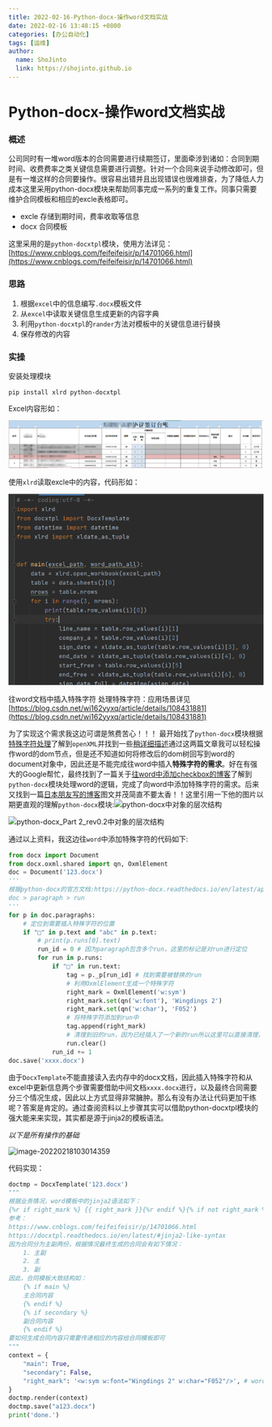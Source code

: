 ```yaml
---
title: 2022-02-16-Python-docx-操作word文档实战
date: 2022-02-16 13:48:15 +0800
categories: [办公自动化]
tags: [运维]
author: 
  name: ShoJinto
  link: https://shojinto.github.io
---
```


# Python-docx-操作word文档实战

### 概述

公司同时有一堆word版本的合同需要进行续期签订，里面牵涉到诸如：合同到期时间、收费费率之类关键信息需要进行调整。针对一个合同来说手动修改即可，但是有一堆这样的合同要操作。很容易出错并且出现错误也很难排查，为了降低人力成本这里采用python-docx模块来帮助同事完成一系列的重复工作。同事只需要维护合同模板和相应的excle表格即可。

- excle 存储到期时间，费率收取等信息
- docx 合同模板

这里采用的是`python-docxtpl`模块，使用方法详见：[https://www.cnblogs.com/feifeifeisir/p/14701066.html](https://www.cnblogs.com/feifeifeisir/p/14701066.html)

### 思路

1. 根据`excel`中的信息编写`.docx`模板文件
2. 从`excel`中读取关键信息生成更新的内容字典
3. 利用`python-docxtpl`的`rander`方法对模板中的关键信息进行替换
4. 保存修改的内容

### 实操

安装处理模块
```shell
pip install xlrd python-docxtpl
```

Excel内容形如：

![image-20220216140801797](../assets/img/articel-src/image-20220216140801797.png)

使用`xlrd`读取excle中的内容，代码形如：

![image-20220216141425332](../assets/img/articel-src/image-20220216141425332.png)


往word文档中插入特殊字符
处理特殊字符：应用场景详见[https://blog.csdn.net/wi162yyxq/article/details/108431881](https://blog.csdn.net/wi162yyxq/article/details/108431881)

为了实现这个需求我这边可谓是煞费苦心！！！
最开始找了`python-docx`模块根据[特殊字符处理](https://blog.csdn.net/wi162yyxq/article/details/108431881)了解到`openXML`并找到一些[稍详细描述](https://blog.csdn.net/liuqixuan1994/article/details/104486600/)通过这两篇文章我可以轻松操作word的dom节点，但是还不知道如何将修改后的dom树回写到word的document对象中，因此还是不能完成往word中插入**特殊字符的需求**。好在有强大的Google帮忙，最终找到了一篇关于[往word中添加checkbox的博客](http://jike.in/?qa=1146252/xml-how-can-i-insert-a-checkbox-form-into-a-docx-file-using-python-docx)了解到`python-docx`模块处理word的逻辑，完成了向word中添加特殊字符的需求。后来又找到一篇[日本朋友写的博客](https://www.shibutan-bloomers.com/python_library_python-docx/2247/)图文并茂简直不要太香！！这里引用一下他的图片以期更直观的理解`python-docx`模块:![python-docx中对象的层次结构](https://www.shibutan-bloomers.com/wp-content/uploads/2021/04/f087c8ef7ec4914ce8af442ffa893eb6-1024x677.png)

![python-docx_Part 2_rev0.2中对象的层次结构](https://www.shibutan-bloomers.com/wp-content/uploads/2021/10/70b6f3266827ddafc897ee4276c69bd5.png)

通过以上资料，我这边往`word`中添加特殊字符的代码如下:
```python
from docx import Document
from docx.oxml.shared import qn, OxmlElement
doc = Document('123.docx')
'''
根据python-docx的官方文档:https://python-docx.readthedocs.io/en/latest/api/text.html#paragraph-objects
doc > paragraph > run
'''
for p in doc.paragraphs:
    # 定位到需要插入特殊字符的位置
    if "□" in p.text and "abc" in p.text:
        # print(p.runs[0].text)
        run_id = 0 # 因为paragraph包含多个run，这里的标记是对run进行定位
        for run in p.runs:
            if "□" in run.text:
                tag = p._p[run_id] # 找到需要被替换的run
                # 利用OxmlElement生成一个特殊字符
                right_mark = OxmlElement('w:sym')
                right_mark.set(qn('w:font'), 'Wingdings 2')
                right_mark.set(qn('w:char'), 'F052')
                # 将特殊字符添加到run中
                tag.append(right_mark)
                # 清理到旧的run，因为已经插入了一个新的run所以这里可以直接清理，以达到替换的效果
                run.clear()
            run_id += 1
doc.save('xxxx.docx')
```
由于`DocxTemplate`不能直接读入去内存中的docx文档，因此插入特殊字符和从excel中更新信息两个步骤需要借助中间文档`xxxx.docx`进行，以及最终合同需要分三个情况生成，因此以上方式显得非常臃肿。那么有没有办法让代码更加干练呢？答案是肯定的。通过查阅资料以上步骤其实可以借助python-docxtpl模块的强大能来来实现，其实都是源于jinja2的模板语法。

*以下是所有操作的基础*

![image-20220218103014359](D:\Users\ShoJinto\Documents\GitHub\shojinto.github.io\assets\img\articel-src\image-20220218103014359.png)

代码实现：
```python
doctmp = DocxTemplate('123.docx')
"""
根据业务情况，word模板中的jinja2语法如下：
{%r if right_mark %} {{ right_mark }}{%r endif %}{% if not right_mark %} □{% endif %}
参考：
https://www.cnblogs.com/feifeifeisir/p/14701066.html
https://docxtpl.readthedocs.io/en/latest/#jinja2-like-syntax
因为合同分为主副两份，根据情况最终生成的合同会有如下情况：
    1. 主副
    2. 主
    3. 副
因此，合同模板大致结构如：
    {% if main %} 
    主合同内容
    {% endif %}
    {% if secondary %} 
    副合同内容 
    {% endif %}
要如何生成合同内容只需要传递相应的内容给合同模板即可
"""
context = {
    "main": True,
    "secondary": False,
    "right_mark": '<w:sym w:font="Wingdings 2" w:char="F052"/>', # word中的“对号”，利用 docxtpl中的 {%r 专属标签实现
}
doctmp.render(context)
doctmp.save("a123.docx")
print('done.')

```
